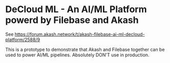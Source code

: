 # DeCloud ML - An AI/ML Platform powerd by Filebase and Akash

See https://forum.akash.network/t/akash-filebase-ai-ml-decloud-platform/2588/9

This is a prototype to demonstrate that Akash and Filebase together can be used to power AI/ML pipelines. Absolutely DON'T use in production.
